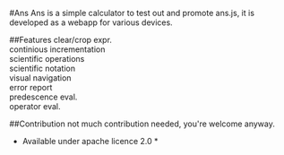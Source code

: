 #Ans
Ans is a simple calculator to test out and promote ans.js, it is developed as a webapp for various devices.

##Features
clear/crop expr.  
continious incrementation  
scientific operations  
scientific notation  
visual navigation  
error report  
predescence eval.  
operator eval.  

##Contribution
not much contribution needed, you're welcome anyway.

* Available under apache licence 2.0 *